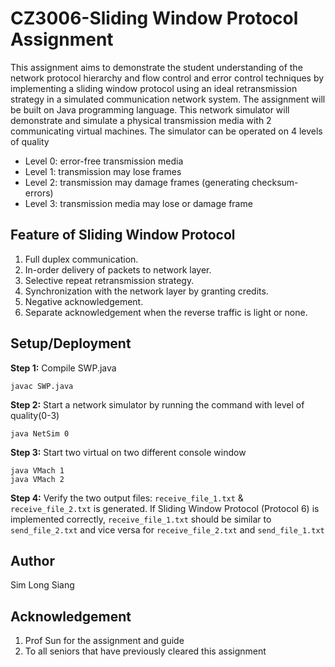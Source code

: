 # CZ3006-Sliding Window Protocol Assignment
This assignment aims to demonstrate the student understanding of the network protocol hierarchy and flow control and error control techniques by implementing a sliding window protocol using an ideal retransmission strategy in a simulated communication network system. The assignment will be built on Java programming language.
This network simulator will demonstrate and simulate a physical transmission media with 2 communicating virtual machines. The simulator can be operated on 4 levels of quality
-	Level 0: error-free transmission media
-	Level 1: transmission may lose frames
-	Level 2: transmission may damage frames (generating checksum-errors)
-	Level 3: transmission media may lose or damage frame


## Feature of Sliding Window Protocol
1.	Full duplex communication.
2.	In-order delivery of packets to network layer.
3.	Selective repeat retransmission strategy.
4.	Synchronization with the network layer by granting credits.
5.	Negative acknowledgement.
6.	Separate acknowledgement when the reverse traffic is light or none.

## Setup/Deployment
**Step 1:** Compile SWP.java 
```
javac SWP.java
```

**Step 2:** Start a network simulator by running the command with level of quality(0-3)
```
java NetSim 0
```

**Step 3:** Start two virtual on two different console window
```
java VMach 1
java VMach 2
```

**Step 4:** Verify the two output files: `receive_file_1.txt` & `receive_file_2.txt` is generated. 
If Sliding Window Protocol (Protocol 6) is implemented correctly, `receive_file_1.txt` should be similar to `send_file_2.txt` and vice versa for `receive_file_2.txt` and `send_file_1.txt`

## Author
Sim Long Siang

## Acknowledgement
1) Prof Sun for the assignment and guide
2) To all seniors that have previously cleared this assignment

